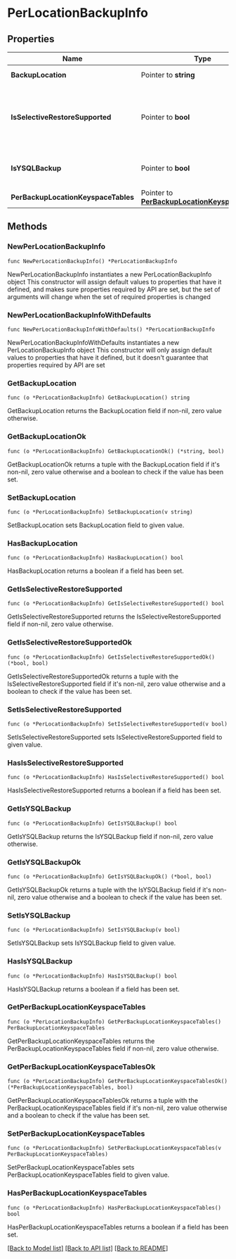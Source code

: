 # PerLocationBackupInfo

## Properties

Name | Type | Description | Notes
------------ | ------------- | ------------- | -------------
**BackupLocation** | Pointer to **string** | Backup location | [optional] 
**IsSelectiveRestoreSupported** | Pointer to **bool** | Whether selective table restore is supported for this backup | [optional] 
**IsYSQLBackup** | Pointer to **bool** | Whether backup type is YSQL | [optional] 
**PerBackupLocationKeyspaceTables** | Pointer to [**PerBackupLocationKeyspaceTables**](PerBackupLocationKeyspaceTables.md) |  | [optional] 

## Methods

### NewPerLocationBackupInfo

`func NewPerLocationBackupInfo() *PerLocationBackupInfo`

NewPerLocationBackupInfo instantiates a new PerLocationBackupInfo object
This constructor will assign default values to properties that have it defined,
and makes sure properties required by API are set, but the set of arguments
will change when the set of required properties is changed

### NewPerLocationBackupInfoWithDefaults

`func NewPerLocationBackupInfoWithDefaults() *PerLocationBackupInfo`

NewPerLocationBackupInfoWithDefaults instantiates a new PerLocationBackupInfo object
This constructor will only assign default values to properties that have it defined,
but it doesn't guarantee that properties required by API are set

### GetBackupLocation

`func (o *PerLocationBackupInfo) GetBackupLocation() string`

GetBackupLocation returns the BackupLocation field if non-nil, zero value otherwise.

### GetBackupLocationOk

`func (o *PerLocationBackupInfo) GetBackupLocationOk() (*string, bool)`

GetBackupLocationOk returns a tuple with the BackupLocation field if it's non-nil, zero value otherwise
and a boolean to check if the value has been set.

### SetBackupLocation

`func (o *PerLocationBackupInfo) SetBackupLocation(v string)`

SetBackupLocation sets BackupLocation field to given value.

### HasBackupLocation

`func (o *PerLocationBackupInfo) HasBackupLocation() bool`

HasBackupLocation returns a boolean if a field has been set.

### GetIsSelectiveRestoreSupported

`func (o *PerLocationBackupInfo) GetIsSelectiveRestoreSupported() bool`

GetIsSelectiveRestoreSupported returns the IsSelectiveRestoreSupported field if non-nil, zero value otherwise.

### GetIsSelectiveRestoreSupportedOk

`func (o *PerLocationBackupInfo) GetIsSelectiveRestoreSupportedOk() (*bool, bool)`

GetIsSelectiveRestoreSupportedOk returns a tuple with the IsSelectiveRestoreSupported field if it's non-nil, zero value otherwise
and a boolean to check if the value has been set.

### SetIsSelectiveRestoreSupported

`func (o *PerLocationBackupInfo) SetIsSelectiveRestoreSupported(v bool)`

SetIsSelectiveRestoreSupported sets IsSelectiveRestoreSupported field to given value.

### HasIsSelectiveRestoreSupported

`func (o *PerLocationBackupInfo) HasIsSelectiveRestoreSupported() bool`

HasIsSelectiveRestoreSupported returns a boolean if a field has been set.

### GetIsYSQLBackup

`func (o *PerLocationBackupInfo) GetIsYSQLBackup() bool`

GetIsYSQLBackup returns the IsYSQLBackup field if non-nil, zero value otherwise.

### GetIsYSQLBackupOk

`func (o *PerLocationBackupInfo) GetIsYSQLBackupOk() (*bool, bool)`

GetIsYSQLBackupOk returns a tuple with the IsYSQLBackup field if it's non-nil, zero value otherwise
and a boolean to check if the value has been set.

### SetIsYSQLBackup

`func (o *PerLocationBackupInfo) SetIsYSQLBackup(v bool)`

SetIsYSQLBackup sets IsYSQLBackup field to given value.

### HasIsYSQLBackup

`func (o *PerLocationBackupInfo) HasIsYSQLBackup() bool`

HasIsYSQLBackup returns a boolean if a field has been set.

### GetPerBackupLocationKeyspaceTables

`func (o *PerLocationBackupInfo) GetPerBackupLocationKeyspaceTables() PerBackupLocationKeyspaceTables`

GetPerBackupLocationKeyspaceTables returns the PerBackupLocationKeyspaceTables field if non-nil, zero value otherwise.

### GetPerBackupLocationKeyspaceTablesOk

`func (o *PerLocationBackupInfo) GetPerBackupLocationKeyspaceTablesOk() (*PerBackupLocationKeyspaceTables, bool)`

GetPerBackupLocationKeyspaceTablesOk returns a tuple with the PerBackupLocationKeyspaceTables field if it's non-nil, zero value otherwise
and a boolean to check if the value has been set.

### SetPerBackupLocationKeyspaceTables

`func (o *PerLocationBackupInfo) SetPerBackupLocationKeyspaceTables(v PerBackupLocationKeyspaceTables)`

SetPerBackupLocationKeyspaceTables sets PerBackupLocationKeyspaceTables field to given value.

### HasPerBackupLocationKeyspaceTables

`func (o *PerLocationBackupInfo) HasPerBackupLocationKeyspaceTables() bool`

HasPerBackupLocationKeyspaceTables returns a boolean if a field has been set.


[[Back to Model list]](../README.md#documentation-for-models) [[Back to API list]](../README.md#documentation-for-api-endpoints) [[Back to README]](../README.md)


